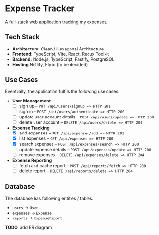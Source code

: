 # Expense Tracker

A full-stack web application tracking my expenses.

## Tech Stack

-   **Architecture:** Clean / Hexagonal Architecture
-   **Frontend:** TypeScript, Vite, React, Redux Toolkit
-   **Backend:** Node.js, TypeScript, Fastify, PostgreSQL
-   **Hosting** Netlify, Fly.io (to be decided)

## Use Cases

Eventually, the application fulfils the following use cases:

-   **User Management**
    -   [ ] sign up – `PUT /api/users/signup => HTTP 201`
    -   [ ] sign in – `POST /api/users/authenticate => HTTP 200`
    -   [ ] update user account details – `POST /api/users/update => HTTP 200`
    -   [ ] delete user account – `DELETE /api/users/delete => HTTP 204`
-   **Expense Tracking**
    -   [x] add expenses – `PUT /api/expenses/add => HTTP 201`
    -   [x] list expenses – `GET /api/expenses => HTTP 200`
    -   [x] search expenses – `POST /api/expenses/search => HTTP 200`
    -   [ ] update expense details – `POST /api/expenses/update => HTTP 200`
    -   [ ] remove expenses – `DELETE /api/expenses/delete => HTTP 204`
-   **Expense Reporting**
    -   [ ] fetch and cache report – `POST /api/reports/fetch => HTTP 200`
    -   [ ] delete report – `DELETE /api/reports/delete => HTTP 204`

## Database

The database has following entities / tables.

-   `users` -> `User`
-   `expenses` -> `Expense`
-   `reports` -> `ExpenseReport`

**TODO:** add ER diagram
